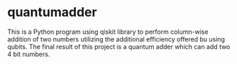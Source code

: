 # quantumadder
This is a Python program using qiskit library to perform column-wise addition of two numbers utilizing the additional efficiency offered bu using qubits. The final result of this project is a quantum adder which can add two 4 bit numbers.
